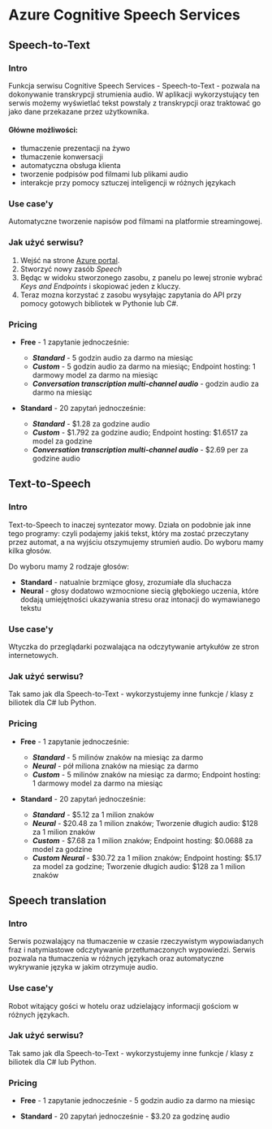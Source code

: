 # Azure Cognitive Speech Services

## Speech-to-Text

### Intro
Funkcja serwisu Cognitive Speech Services - Speech-to-Text - pozwala na dokonywanie transkrypcji strumienia audio. W aplikacji wykorzystujący ten serwis możemy wyświetlać tekst powstaly z transkrypcji oraz traktować go jako dane przekazane przez użytkownika.

#### Główne możliwości:
- tłumaczenie prezentacji na żywo
- tłumaczenie konwersacji
- automatyczna obsługa klienta
- tworzenie podpisów pod filmami lub plikami audio
- interakcje przy pomocy sztuczej inteligencji w różnych językach

### Use case'y
Automatyczne tworzenie napisów pod filmami na platformie streamingowej.

### Jak użyć serwisu?
1. Wejść na strone [Azure portal](portal.azure.com).
2. Stworzyć nowy zasób *Speech*
3. Będąc w widoku stworzonego zasobu, z panelu po lewej stronie wybrać *Keys and Endpoints* i skopiować jeden z kluczy.
4. Teraz mozna korzystać z zasobu wysyłając zapytania do API przy pomocy gotowych bibliotek w Pythonie lub C#.


### Pricing
- **Free** - 1 zapytanie jednocześnie:
	- ***Standard*** - 5 godzin audio za darmo na miesiąc
	- ***Custom*** - 5 godzin audio za darmo na miesiąc; Endpoint hosting: 1 darmowy model za darmo na miesiąc
	- ***Conversation transcription multi-channel audio*** - godzin audio za darmo na miesiąc

- **Standard** - 20 zapytań jednocześnie:
	- ***Standard*** - $1.28 za godzine audio
	- ***Custom*** - $1.792 za godzine audio; Endpoint hosting: $1.6517 za model za godzine
	- ***Conversation transcription multi-channel audio*** - $2.69 per za godzine audio


## Text-to-Speech

### Intro
Text-to-Speech to inaczej syntezator mowy. Działa on podobnie jak inne tego programy: czyli podajemy jakiś tekst, który ma zostać przeczytany przez automat, a na wyjściu otszymujemy strumień audio. Do wyboru mamy kilka głosów.

Do wyboru mamy 2 rodzaje głosów:
- **Standard** - natualnie brzmiące głosy, zrozumiałe dla słuchacza
- **Neural** - głosy dodatowo wzmocnione siecią głębokiego uczenia, które dodają umiejętności ukazywania stresu oraz intonacji do wymawianego tekstu

### Use case'y
Wtyczka do przeglądarki pozwalająca na odczytywanie artykułów ze stron internetowych.


### Jak użyć serwisu?
Tak samo jak dla Speech-to-Text - wykorzystujemy inne funkcje / klasy z biliotek dla C# lub Python.


### Pricing
- **Free** - 1 zapytanie jednocześnie:
	- ***Standard*** - 5 milinów znaków na miesiąc za darmo 
	- ***Neural*** - pół miliona znaków na miesiąc za darmo 
	- ***Custom*** - 5 milinów znaków na miesiąc za darmo; Endpoint hosting: 1 darmowy model za darmo na miesiąc

- **Standard** - 20 zapytań jednocześnie:
	- ***Standard*** - $5.12 za 1 milion znaków
	- ***Neural*** - $20.48 za 1 milion znaków; Tworzenie długich audio: $128 za 1 milion znaków
	- ***Custom*** - $7.68 za 1 milion znaków; Endpoint hosting: $0.0688 za model za godzine
	- ***Custom Neural*** - $30.72 za 1 milion znaków; Endpoint hosting: $5.17 za model za godzine; Tworzenie długich audio: $128 za 1 milion znaków


## Speech translation

### Intro
Serwis pozwalający na tłumaczenie w czasie rzeczywistym wypowiadanych fraz i natymiastowe odczytywanie przetłumaczonych wypowiedzi. Serwis pozwala na tłumaczenia w różnych językach oraz automatyczne wykrywanie języka w jakim otrzymuje audio.


### Use case'y
Robot witający gości w hotelu oraz udzielający informacji gościom w różnych językach.


### Jak użyć serwisu?
Tak samo jak dla Speech-to-Text - wykorzystujemy inne funkcje / klasy z biliotek dla C# lub Python.


### Pricing
- **Free** - 1 zapytanie jednocześnie - 5 godzin audio za darmo na miesiąc

- **Standard** - 20 zapytań jednocześnie - $3.20 za godzinę audio